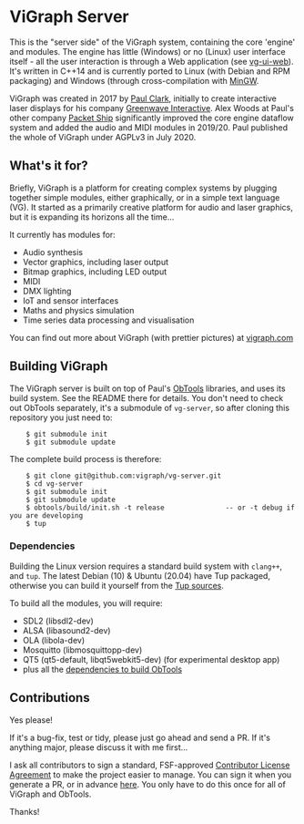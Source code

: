 # ViGraph Server

This is the "server side" of the ViGraph system, containing the core 'engine' and modules.  The engine has little (Windows) or no (Linux) user interface itself - all the user interaction is through a Web application (see [vg-ui-web](https://github.com/vigraph/vg-ui-web)).  It's written in C++14 and is currently ported to Linux (with Debian and RPM packaging) and Windows (through cross-compilation with [MinGW](https://mingw.org).

ViGraph was created in 2017 by [Paul Clark](https://sandtreader.com), initially to create interactive laser displays for his company [Greenwave Interactive](https://greenwaveinteractive.com).  Alex Woods at Paul's other company [Packet Ship](https://www.packetship.com) significantly improved the core engine dataflow system and added the audio and MIDI modules in 2019/20.  Paul published the whole of ViGraph under AGPLv3 in July 2020.

## What's it for?

Briefly, ViGraph is a platform for creating complex systems by plugging together simple modules, either graphically, or in a simple text language (VG).  It started as a primarily creative platform for audio and laser graphics, but it is expanding its horizons all the time...

It currently has modules for:

* Audio synthesis
* Vector graphics, including laser output
* Bitmap graphics, including LED output
* MIDI
* DMX lighting
* IoT and sensor interfaces
* Maths and physics simulation
* Time series data processing and visualisation

You can find out more about ViGraph (with prettier pictures) at [vigraph.com](https://vigraph.com)

## Building ViGraph

The ViGraph server is built on top of Paul's [ObTools](https://github.com/sandtreader/obtools) libraries, and uses its build system.  See the README there for details.  You don't need to check out ObTools separately, it's a submodule of `vg-server`, so after cloning this repository you just need to:

        $ git submodule init
        $ git submodule update
        
The complete build process is therefore:

        $ git clone git@github.com:vigraph/vg-server.git
        $ cd vg-server
        $ git submodule init
        $ git submodule update
        $ obtools/build/init.sh -t release               -- or -t debug if you are developing
        $ tup
        
### Dependencies

Building the Linux version requires a standard build system with `clang++`, and `tup`.  The latest Debian (10) & Ubuntu (20.04) have Tup packaged, otherwise you can build it yourself from the [Tup sources](http://gittup.org/tup/).

To build all the modules, you will require:

* SDL2 (libsdl2-dev)
* ALSA (libasound2-dev)
* OLA (libola-dev)
* Mosquitto (libmosquittopp-dev)
* QT5 (qt5-default, libqt5webkit5-dev) (for experimental desktop app)
* plus all the [dependencies to build ObTools](https://github.com/sandtreader/obtools/blob/master/README.md#dependencies)

## Contributions

Yes please!

If it's a bug-fix, test or tidy, please just go ahead and send a PR.  If it's anything major, please discuss it with me first...

I ask all contributors to sign a standard, FSF-approved [Contributor License Agreement](http://contributoragreements.org/) to make the project easier to manage.  You can sign it when you generate a PR, or in advance [here](https://cla-assistant.io/vigraph/vg-server).  You only have to do this once for all of ViGraph and ObTools.

Thanks!

        
